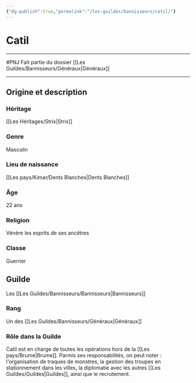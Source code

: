 ```yaml
---
{"dg-publish":true,"permalink":"/les-guildes/bannisseurs/catil/"}
---
```


# Catil
---
#PNJ 
Fait partie du dossier [[Les Guildes/Bannisseurs/Généraux\|Généraux]]

-------
## Origine et description
### Héritage
[[Les Héritages/Strix\|Strix]]
### Genre
Masculin
### Lieu de naissance
[[Les pays/Kimar/Dents Blanches\|Dents Blanches]]
### Âge
22 ans
### Religion
Vénère les esprits de ses ancêtres
### Classe
Guerrier
## Guilde
Les [[Les Guildes/Bannisseurs/Bannisseurs\|Bannisseurs]]
### Rang
Un des [[Les Guildes/Bannisseurs/Généraux\|Généraux]]
### Rôle dans la Guilde
Catil est en charge de toutes les opérations hors de la [[Les pays/Brume\|Brume]]. Parmis ses responsabilités, on peut noter : l'organisation de traques de monstres, la gestion des troupes en stationnement dans les villes, la diplomatie avec les autres [[Les Guildes/Guildes\|Guildes]], ainsi que le recrutement. 